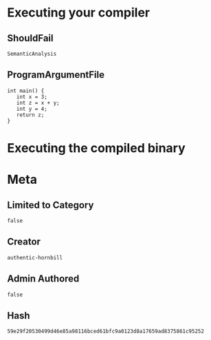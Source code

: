 # Executing your compiler

## ShouldFail

```
SemanticAnalysis
```

## ProgramArgumentFile

```
int main() {
   int x = 3;
   int z = x + y;
   int y = 4;
   return z;
}
```

# Executing the compiled binary

# Meta

## Limited to Category

```
false
```

## Creator

```
authentic-hornbill
```

## Admin Authored

```
false
```

## Hash

```
59e29f20530499d46e85a98116bced61bfc9a0123d8a17659ad8375861c95252
```
